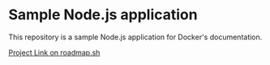 # Sample Node.js application

This repository is a sample Node.js application for Docker's documentation.

[Project Link on roadmap.sh](https://roadmap.sh/projects/dockerized-service-deployment)